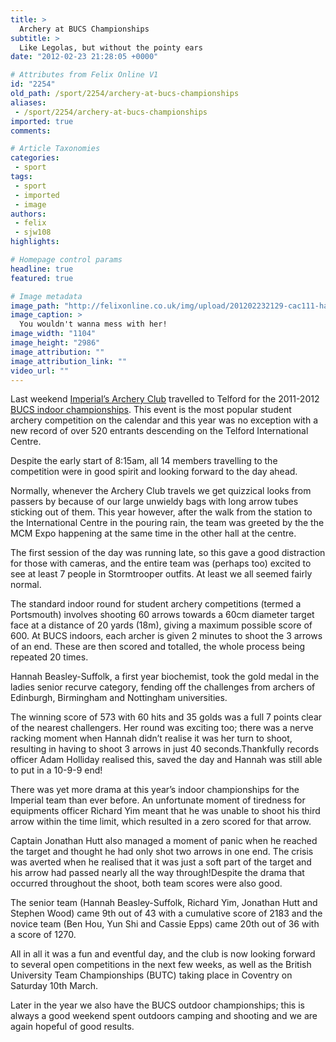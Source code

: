 ```yaml
---
title: >
  Archery at BUCS Championships
subtitle: >
  Like Legolas, but without the pointy ears
date: "2012-02-23 21:28:05 +0000"

# Attributes from Felix Online V1
id: "2254"
old_path: /sport/2254/archery-at-bucs-championships
aliases:
 - /sport/2254/archery-at-bucs-championships
imported: true
comments:

# Article Taxonomies
categories:
 - sport
tags:
 - sport
 - imported
 - image
authors:
 - felix
 - sjw108
highlights:

# Homepage control params
headline: true
featured: true

# Image metadata
image_path: "http://felixonline.co.uk/img/upload/201202232129-cac111-hannahbucs.jpg"
image_caption: >
  You wouldn't wanna mess with her!
image_width: "1104"
image_height: "2986"
image_attribution: ""
image_attribution_link: ""
video_url: ""
---
```


Last weekend [Imperial’s Archery Club](http://dougal.union.ic.ac.uk/acc/archery/) travelled to Telford for the 2011-2012 [BUCS indoor championships](http://www.bucs.org.uk/page.asp?section=13034%A7ionTitle=Indoor+Championships). This event is the most popular student archery competition on the calendar and this year was no exception with a new record of over 520 entrants descending on the Telford International Centre.

Despite the early start of 8:15am, all 14 members travelling to the competition were in good spirit and looking forward to the day ahead.

Normally, whenever the Archery Club travels we get quizzical looks from passers by because of our large unwieldy bags with long arrow tubes sticking out of them. This year however, after the walk from the station to the International Centre in the pouring rain, the team was greeted by the the MCM Expo happening at the same time in the other hall at the centre.

The first session of the day was running late, so this gave a good distraction for those with cameras, and the entire team was (perhaps too) excited to see at least 7 people in Stormtrooper outfits.
 At least we all seemed fairly normal.

The standard indoor round for student archery competitions (termed a Portsmouth) involves shooting 60 arrows towards a 60cm diameter target face at a distance of 20 yards (18m), giving a maximum possible score of 600. At BUCS indoors, each archer is given 2 minutes to shoot the 3 arrows of an end. These are then scored and totalled, the whole process being repeated 20 times.

Hannah Beasley-Suffolk, a first year biochemist, took the gold medal in the ladies senior recurve category, fending off the challenges from archers of Edinburgh, Birmingham and Nottingham universities.

The winning score of 573 with 60 hits and 35 golds was a full 7 points clear of the nearest challengers. Her round was exciting too; there was a nerve racking moment when Hannah didn’t realise it was her turn to shoot, resulting in having to shoot 3 arrows in just 40 seconds.Thankfully records officer Adam Holliday realised this, saved the day and Hannah was still able to put in a 10-9-9 end!

There was yet more drama at this year’s indoor championships for the Imperial team than ever before.
 An unfortunate moment of tiredness for equipments officer Richard Yim meant that he was unable to shoot his third arrow within the time limit, which resulted in a zero scored for that arrow.

Captain Jonathan Hutt also managed a moment of panic when he reached the target and thought he had only shot two arrows in one end. The crisis was averted when he realised that it was just a soft part of the target and his arrow had passed nearly all the way through!Despite the drama that occurred throughout the shoot, both team scores were also good.

The senior team (Hannah Beasley-Suffolk, Richard Yim, Jonathan Hutt and Stephen Wood) came 9th out of 43 with a cumulative score of 2183 and the novice team (Ben Hou, Yun Shi and Cassie Epps) came 20th out of 36 with a score of 1270.

All in all it was a fun and eventful day, and the club is now looking forward to several open competitions in the next few weeks, as well as the British University Team Championships (BUTC) taking place in Coventry on Saturday 10th March.

Later in the year we also have the BUCS outdoor championships; this is always a good weekend spent outdoors camping and shooting and we are again hopeful of good results.
